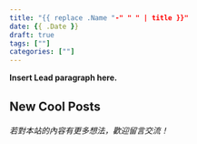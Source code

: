 ```yaml
---
title: "{{ replace .Name "-" " " | title }}"
date: {{ .Date }}
draft: true
tags: [""]
categories: [""]
---
```


**Insert Lead paragraph here.**

## New Cool Posts

###### 若對本站的內容有更多想法，歡迎留言交流！